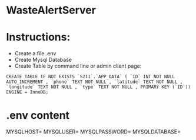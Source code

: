 ﻿# WasteAlertServer

# Instructions:

- Create a file .env
- Create Mysql Database
- Create Table by command line or admin client page:
```
CREATE TABLE IF NOT EXISTS `S2I1`.`APP_DATA` ( `ID` INT NOT NULL AUTO_INCREMENT , `phone` TEXT NOT NULL , `latitude` TEXT NOT NULL , `longitude` TEXT NOT NULL , `type` TEXT NOT NULL , PRIMARY KEY (`ID`)) ENGINE = InnoDB;
```

# .env content

MYSQLHOST=
MYSQLUSER=
MYSQLPASSWORD=
MYSQLDATABASE=

